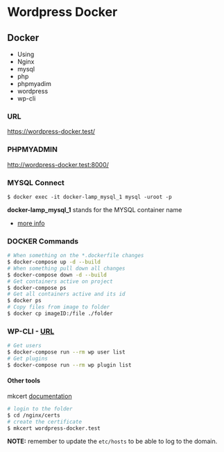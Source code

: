 # Wordpress Docker

## Docker
- Using 
 - Nginx
 - mysql
 - php
 - phpmyadim
 - wordpress
 - wp-cli

### URL 
https://wordpress-docker.test/

### PHPMYADMIN
http://wordpress-docker.test:8000/

### MYSQL Connect
```base
$ docker exec -it docker-lamp_mysql_1 mysql -uroot -p
```
**docker-lamp_mysql_1** stands for the MYSQL container name
- [more info](https://rednafi.github.io/digressions/database/2020/03/15/mysql-install.html)

### DOCKER Commands
```bash
# When something on the *.dockerfile changes
$ docker-compose up -d --build
# When something pull down all changes
$ docker-compose down -d --build
# Get containers active on project
$ docker-compose ps
# Get all containers active and its id
$ docker ps 
# Copy files from image to folder
$ docker cp imageID:/file ./folder
```
### WP-CLI - [URL](https://wp-cli.org/)

```bash
# Get users
$ docker-compose run --rm wp user list
# Get plugins
$ docker-compose run --rm wp plugin list
```

#### Other tools
mkcert [documentation](https://github.com/FiloSottile/mkcert)
```bash
# login to the folder
$ cd /nginx/certs
# create the certificate
$ mkcert wordpress-docker.test
```
**NOTE:** remember to update the ``` etc/hosts ``` to be able to log to the domain.
